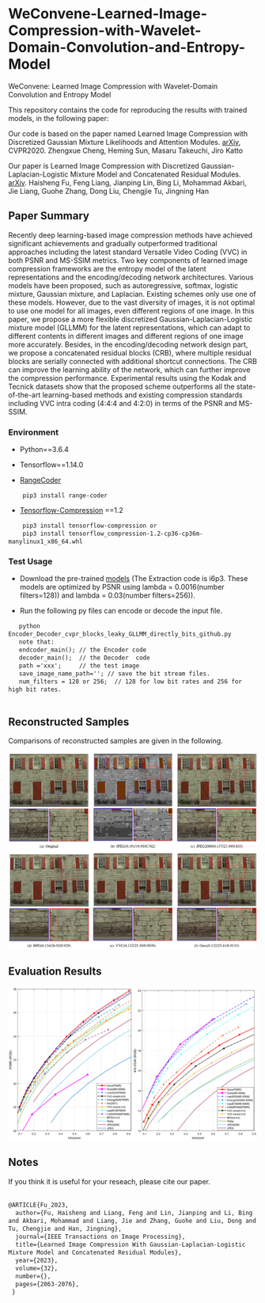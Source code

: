 # WeConvene-Learned-Image-Compression-with-Wavelet-Domain-Convolution-and-Entropy-Model
WeConvene: Learned Image Compression with  Wavelet-Domain Convolution and Entropy Model



This repository contains the code for reproducing the results with trained models, in the following paper:

Our code is based on the paper named Learned Image Compression with Discretized Gaussian Mixture Likelihoods and Attention Modules. [arXiv](https://arxiv.org/abs/2001.01568), CVPR2020. Zhengxue Cheng, Heming Sun, Masaru Takeuchi, Jiro Katto

Our paper is Learned Image Compression with Discretized Gaussian-Laplacian-Logistic Mixture Model and Concatenated Residual Modules. [arXiv](https://arxiv.org/abs/2107.06463).
Haisheng Fu, Feng Liang, Jianping Lin, Bing Li, Mohammad Akbari, Jie Liang, Guohe Zhang, Dong Liu, Chengjie Tu, Jingning Han


## Paper Summary

Recently deep learning-based image compression methods have achieved significant achievements and gradually outperformed traditional approaches including the latest standard Versatile Video Coding (VVC) in both PSNR and MS-SSIM metrics. Two key components of learned image compression frameworks are the entropy model of the latent representations
and the encoding/decoding network architectures. Various models have been proposed, such as autoregressive, softmax, logistic mixture, Gaussian mixture, and Laplacian. Existing schemes only use one of these models. However, due to the vast diversity of images, it is not optimal to use one model for all images, even different regions of one image. In this paper, we propose a more flexible discretized Gaussian-Laplacian-Logistic mixture model (GLLMM) for the latent representations, which can adapt to different contents in different images and different regions of one image more accurately. Besides, in the encoding/decoding network design part, we propose a concatenated residual blocks
(CRB), where multiple residual blocks are serially connected with additional shortcut connections. The CRB can improve the learning ability of the network, which can further improve the compression performance. Experimental results using the Kodak and Tecnick datasets show that the proposed scheme outperforms all the state-of-the-art learning-based methods and existing compression standards including VVC intra coding (4:4:4 and 4:2:0) in terms of the PSNR and MS-SSIM.

### Environment 

* Python==3.6.4

* Tensorflow==1.14.0

* [RangeCoder](https://github.com/lucastheis/rangecoder)

```   
    pip3 install range-coder
```

* [Tensorflow-Compression](https://github.com/tensorflow/compression) ==1.2

```
    pip3 install tensorflow-compression or 
    pip3 install tensorflow_compression-1.2-cp36-cp36m-manylinux1_x86_64.whl
```

### Test Usage

* Download the pre-trained [models](https://pan.baidu.com/s/1VZ8EZZzX8VKJg4auKxVytQ) (The Extraction code is i6p3. These models are optimized by PSNR using lambda = 0.0016(number filters=128)) and lambda = 0.03(number filters=256)).

* Run the following py files can encode or decode the input file. 

```
   python Encoder_Decoder_cvpr_blocks_leaky_GLLMM_directly_bits_github.py
   note that:
   endcoder_main(); // the Encoder code
   decoder_main();  // the Decoder  code
   path ='xxx';     // the test image 
   save_image_name_path=''; // save the bit stream files.
   num_filters = 128 or 256;  // 128 for low bit rates and 256 for high bit rates.
   
```



## Reconstructed Samples

Comparisons of reconstructed samples are given in the following.

![](https://github.com/fengyurenpingsheng/Learned-image-compression-with-GLLMM/blob/main/Figure/example.png)


## Evaluation Results

![](https://github.com/fengyurenpingsheng/Learned-image-compression-with-GLLMM/blob/main/Figure/result.png)

## Notes


If you think it is useful for your reseach, please cite our paper. 
```

@ARTICLE{Fu_2023,
  author={Fu, Haisheng and Liang, Feng and Lin, Jianping and Li, Bing and Akbari, Mohammad and Liang, Jie and Zhang, Guohe and Liu, Dong and Tu, Chengjie and Han, Jingning},
  journal={IEEE Transactions on Image Processing}, 
  title={Learned Image Compression With Gaussian-Laplacian-Logistic Mixture Model and Concatenated Residual Modules}, 
  year={2023},
  volume={32},
  number={},
  pages={2063-2076},
 }

```

